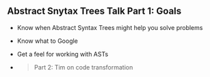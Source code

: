## Abstract Snytax Trees Talk Part 1: Goals

- Know when Abstract Syntax Trees might help you solve problems
- Know what to Google
- Get a feel for working with ASTs


- > Part 2: Tim on code transformation

